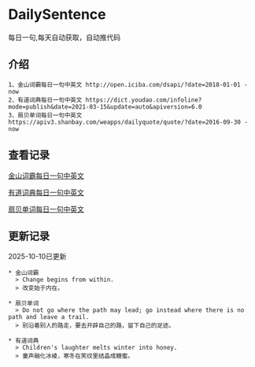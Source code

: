 # DailySentence

每日一句,每天自动获取，自动推代码

## 介绍

```
1、金山词霸每日一句中英文 http://open.iciba.com/dsapi/?date=2018-01-01 - now
2、有道词典每日一句中英文 https://dict.youdao.com/infoline?mode=publish&date=2021-03-15&update=auto&apiversion=6.0
3、扇贝单词每日一句中英文 https://apiv3.shanbay.com/weapps/dailyquote/quote/?date=2016-09-30 - now
```

## 查看记录

[金山词霸每日一句中英文](./data/iciba/)

[有道词典每日一句中英文](./data/youdao/)

[扇贝单词每日一句中英文](./data/shanbay/)

## 更新记录
2025-10-10已更新 
```
* 金山词霸
  > Change begins from within.
  > 改变始于内在。

* 扇贝单词
  > Do not go where the path may lead; go instead where there is no path and leave a trail.
  > 别沿着别人的路走，要去开辟自己的路，留下自己的足迹。

* 有道词典
  > Children's laughter melts winter into honey.
  > 童声融化冰棱，寒冬在笑纹里结晶成糖蜜。

```
